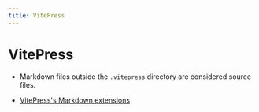 ```yaml
---
title: VitePress
---
```


# VitePress

-   Markdown files outside the `.vitepress` directory are considered source
    files.

-   [VitePress's Markdown extensions](https://vitepress.dev/guide/markdown)
